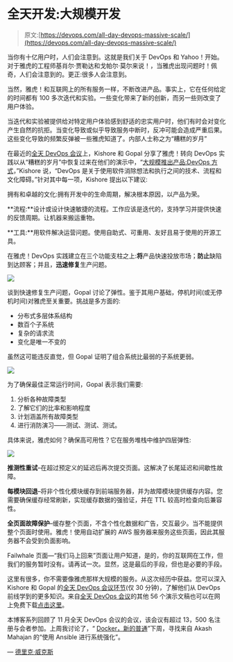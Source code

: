 # 全天开发:大规模开发

> 原文:[https://devops.com/all-day-devops-massive-scale/](https://devops.com/all-day-devops-massive-scale/)

当你有十亿用户时，人们会注意到。这就是我们关于 DevOps 和 Yahoo！开始。对于雅虎的工程师基肖尔·贾勒达和戈帕尔·莫尔来说！，当雅虎出现问题时！佩奇，人们会注意到的。更正:很多人会注意到。

当然，雅虎！和互联网上的所有服务一样，不断改进产品。事实上，它在任何给定的时间都有 100 多次迭代和实验。一些变化带来了新的创新，而另一些则改变了用户体验。

当迭代和实验被提供给对特定用户体验感到舒适的忠实用户时，他们有时会对变化产生自然的抗拒。当变化导致或似乎导致服务中断时，反冲可能会造成严重后果。这些变化导致的频繁反弹被一些雅虎知道了。内部人士称之为“糟糕的岁月”

在最近的[全天 DevOps 会议](http://www.alldaydevops.com/)上，Kishore 和 Gopal 分享了雅虎！转向 DevOps 实践以从“糟糕的岁月”中恢复过来在他们的演示中，“[大规模推出产品:DevOps 方式](https://youtu.be/Y_EPmxYbQks)，”Kishore 说，“DevOps 是关于使用软件消除想法和执行之间的技术、流程和文化障碍。”针对其中每一项，Kishore 提出以下建议:

拥有和卓越的文化:拥有开发中的生命周期，解决根本原因，以产品为荣。

**流程:**设计或设计快速敏捷的流程。工作应该是迭代的，支持学习并提供快速的反馈周期。让机器来搬运重物。

**工具:**用软件解决运营问题。使用自助式、可重用、友好且易于使用的开源工具。

在雅虎！DevOps 实践建立在三个功能支柱之上:**将**产品快速投放市场；**防止**缺陷到达顾客；并且，**迅速修复**生产问题。

![](../Images/0ad9771f2f60641ecad5d7f299b56a8c.png)

谈到快速修复生产问题，Gopal 讨论了弹性。鉴于其用户基础，停机时间(或无停机时间)对雅虎至关重要。挑战是多方面的:

*   分布式多层体系结构
*   数百个子系统
*   复杂的请求流
*   变化是唯一不变的

虽然这可能违反直觉，但 Gopal 证明了组合系统比最弱的子系统更弱。

![](../Images/4d425adb382cdb16dc3dcbd17680d6cf.png)

为了确保最佳正常运行时间，Gopal 表示我们需要:

1.  分析各种故障类型
2.  了解它们的比率和影响程度
3.  计划涵盖所有故障类型
4.  进行消防演习——测试、测试、测试。

具体来说，雅虎如何？确保高可用性？它在服务堆栈中维护四层弹性:

![](../Images/ce4d6906c7fc41655c9bbce6fe8ba9ab.png)

**推测性重试**–在超过预定义的延迟后再次提交页面。这解决了长尾延迟和间歇性故障。

**每模块回退**–将非个性化模块缓存到前端服务器，并为故障模块提供缓存内容。您需要确保缓存经常刷新，实现缓存数据的强验证，并在 TTL 较高时检查向后兼容性。

**全页面故障保护**–缓存整个页面，不含个性化数据和广告，交互最少。当不能提供整个页面时使用。雅虎！使用自动扩展的 AWS 服务器来服务这些页面，因此其服务器不会受到负面影响。

Failwhale 页面—“我们马上回来”页面让用户知道，是的，你的互联网在工作，但我们的服务暂时没有。请再试一次。显然，这是最后的手段，但也是必要的手段。

这里有很多，你不需要像雅虎那样大规模的服务。从这次经历中获益。您可以深入 Kishore 和 Gopal 的[全天 DevOps 会议环节](https://youtu.be/Y_EPmxYbQks)(仅 30 分钟)，了解他们从 DevOps 前线学到的更多知识。来自[全天 DevOps 会议](http://www.alldaydevops.com/)的其他 56 个演示文稿也可以在网上免费下载[点击这里](http://www.sonatype.com/all-day-devops-on-demand?__hstc=31049440.fff56b041308a66b74cf93c40ea2030a.1456347809383.1485535294436.1485539851201.581&__hssc=31049440.3.1485539851201&__hsfp=1394008546)。

本博客系列回顾了 11 月全天 DevOps 会议的会议，该会议有超过 13，500 名注册与会者参加。上周我讨论了，“ [Docker，新的普通](http://blog.sonatype.com/docker-devops-new-ordinary)”下周，寻找来自 Akash Mahajan 的“使用 Ansible 进行系统强化”。

— [德里克·威克斯](https://devops.com/author/derek-e-weeks/)